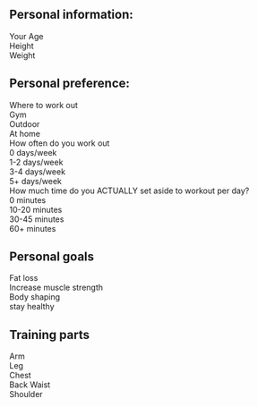 

## Personal information:
Your Age  
Height  
Weight  

## Personal preference:
Where to work out  
  Gym  
  Outdoor  
  At home  
How often do you work out  
  0 days/week  
  1-2 days/week  
  3-4 days/week  
  5+ days/week  
How much time do you ACTUALLY set aside to workout per day?  
  0 minutes  
  10-20 minutes  
  30-45 minutes   
  60+ minutes  


## Personal goals
	
  Fat loss  
  Increase muscle strength  
  Body shaping  
  stay healthy  

## Training parts
  Arm  
  Leg  
  Chest  
  Back
  Waist  
  Shoulder  
